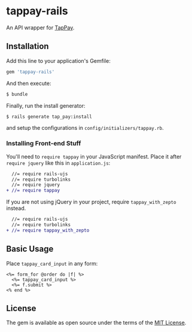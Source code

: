# tappay-rails

An API wrapper for [TapPay](https://www.tappaysdk.com).


## Installation

Add this line to your application's Gemfile:

```ruby
gem 'tappay-rails'
```

And then execute:

```bash
$ bundle
```

Finally, run the install generator:

```bash
$ rails generate tap_pay:install
```

and setup the configurations in `config/initializers/tappay.rb`.

### Installing Front-end Stuff

You'll need to `require tappay` in your JavaScript manifest. Place it after `require jquery` like this in `application.js`:

```diff
  //= require rails-ujs
  //= require turbolinks
  //= require jquery
+ //= require tappay
```

If you are not using jQuery in your project, require `tappay_with_zepto` instead.

```diff
  //= require rails-ujs
  //= require turbolinks
+ //= require tappay_with_zepto
```


## Basic Usage

Place `tappay_card_input` in any form:

```erb
<%= form_for @order do |f| %>
  <%= tappay_card_input %>
  <%= f.submit %>
<% end %>
```

<!-- TODO: Make Simple Form compatible -->


## License

The gem is available as open source under the terms of the [MIT License](http://opensource.org/licenses/MIT).
